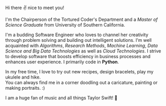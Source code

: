 Hi there ✌️ nice to meet you! 

I'm the Chairperson of the Tortured Coder's Department and a  _Master of Science Graduate_ from University of Southern California.

I'm a budding Software Engineer who loves to channel her creativity through problem solving and building out intelligent solutions.
I'm well acquainted with *Algorithms*, *Research Methods*, *Machine Learning*, *Data Science and Big Data Technologies* as well as *Cloud Technologies*. 
I strive to develop software that boosts efficiency in business processes and enhances user experience.  I primarily code in **Python**.

In my free time, I love to try out new recipes, design bracelets, play my ukulele and hike.  
You can always find me in a corner doodling out a caricature, painting or making portraits. :)

I am a huge fan of music and all things Taylor Swift! 🦋

